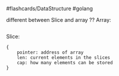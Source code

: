 #flashcards/DataStructure 
#golang

different between Slice and array 
??
Array:
```

```
Slice:
```
{
	pointer: address of array
	len: current elements in the slices
	cap: how many elements can be stored
}
```
